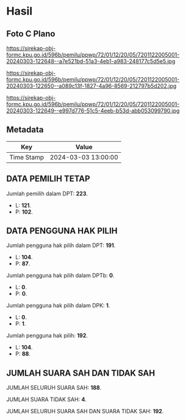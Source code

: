 # Hasil

## Foto C Plano

https://sirekap-obj-formc.kpu.go.id/596b/pemilu/ppwp/72/01/12/20/05/7201122005001-20240303-122648--a7e521bd-51a3-4eb1-a983-248177c5d5e5.jpg

https://sirekap-obj-formc.kpu.go.id/596b/pemilu/ppwp/72/01/12/20/05/7201122005001-20240303-122650--a089c13f-1827-4a96-8569-212797b5d202.jpg

https://sirekap-obj-formc.kpu.go.id/596b/pemilu/ppwp/72/01/12/20/05/7201122005001-20240303-122649--e997d776-51c5-4eeb-b53d-abb053099790.jpg


## Metadata

| Key        | Value               |
| ---------- | ------------------- |
| Time Stamp | 2024-03-03 13:00:00 |


## DATA PEMILIH TETAP

Jumlah pemilih dalam DPT: **223**.
 * L: **121**.
 * P: **102**.

## DATA PENGGUNA HAK PILIH

Jumlah pengguna hak pilih dalam DPT: **191**.
 * L: **104**.
 * P: **87**.

Jumlah pengguna hak pilih dalam DPTb: **0**.
 * L: **0**.
 * P: **0**.

Jumlah pengguna hak pilih dalam DPK: **1**.
 * L: **0**.
 * P: **1**.

Jumlah pengguna hak pilih: **192**.
 * L: **104**.
 * P: **88**.

## JUMLAH SUARA SAH DAN TIDAK SAH

JUMLAH SELURUH SUARA SAH: **188**.

JUMLAH SUARA TIDAK SAH: **4**.

JUMLAH SELURUH SUARA SAH DAN SUARA TIDAK SAH: **192**.


